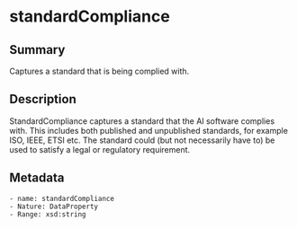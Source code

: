 <!-- Automatically generated by spec-parser v2.0.0 on 2023-12-25T20:28:21.783513+00:00 -->
<!-- SPDX-License-Identifier: Community-Spec-1.0 -->

# standardCompliance

## Summary

Captures a standard that is being complied with.


## Description

StandardCompliance captures a standard that the AI software complies with. 
This includes both published and unpublished standards, for example ISO, IEEE, ETSI etc. 
The standard could (but not necessarily have to) be used to satisfy a legal or regulatory requirement.


## Metadata

    - name: standardCompliance
    - Nature: DataProperty
    - Range: xsd:string




